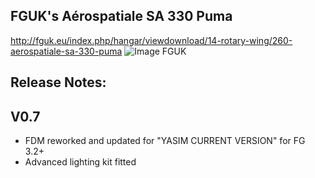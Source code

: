 FGUK's Aérospatiale SA 330 Puma
--------------------------------

http://fguk.eu/index.php/hangar/viewdownload/14-rotary-wing/260-aerospatiale-sa-330-puma
![Image FGUK](http://www.fguk.eu/images/jdownloads/screenshots/thumbnails/fgfs-screen-0211.png)

Release Notes:
---------------

V0.7
-----

* FDM reworked and updated for "YASIM CURRENT VERSION" for FG 3.2+
* Advanced lighting kit fitted
